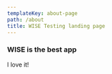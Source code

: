 ```yaml
---
templateKey: about-page
path: /about
title: WISE Testing landing page
---
```

### WISE is the best app

I love it!
